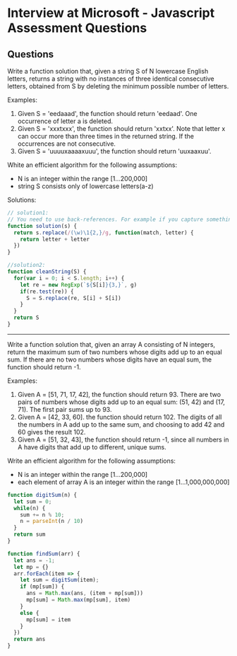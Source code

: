 # Interview at Microsoft - Javascript Assessment Questions

## Questions

Write a function solution that, given a string S of N lowercase English letters, returns a string with no instances of three identical consecutive letters, obtained from S by deleting the minimum possible number of letters.

Examples:

1. Given S = 'eedaaad', the function should return 'eedaad'. One occurrence of letter a is deleted.
2. Given S = 'xxxtxxx', the function should return 'xxtxx'. Note that letter x can occur more than three times in the returned string. If the occurrences are not consecutive.
3. Given S = 'uuuuxaaaaxuuu', the function should return 'uuxaaxuu'.

White an efficient algorithm for the following assumptions:

- N is an integer within the range [1...200,000]
- string S consists only of lowercase letters(a-z)

Solutions:

```javascript
// solution1:
// You need to use back-references. For example if you capture something with () you can refer back to that same match with \1. If you capture two things, then the first is \1 and the 2nd is \2 and so on. Here's an example of what I mean
function solution(s) {
  return s.replace(/(\w)\1{2,}/g, function(match, letter) {
    return letter + letter
  })
}

//solution2:
function cleanString(S) {
  for(var i = 0; i < S.length; i++) {
    let re = new RegExp(`${S[i]}{3,}`, g)
    if(re.test(re)) {
      S = S.replace(re, S[i] + S[i])
    }
  }
  return S
}
```

----

Write a function solution that, given an array A consisting of N integers, return the maximum sum of two numbers whose digits add up to an equal sum. If there are no two numbers whose digits have an equal sum, the function should return -1.

Examples:

1. Given A = [51, 71, 17, 42], the function should return 93. There are two pairs of numbers whose digits add up to an equal sum: (51, 42) and (17, 71). The first pair sums up to 93.
2. Given A = [42, 33, 60]. the function should return 102. The digits of all the numbers in A add up to the same sum, and choosing to add 42 and 60 gives the result 102.
3. Given A = [51, 32, 43], the function should return -1, since all numbers in A have digits that add up to different, unique sums.

Write an efficient algorithm for the following assumptions:

- N is an integer within the range [1...200,000]
- each element of array A is an integer within the range [1...1,000,000,000]

```javascript
function digitSum(n) {
  let sum = 0;
  while(n) {
    sum += n % 10;
    n = parseInt(n / 10)
  }
  return sum
}

function findSum(arr) {
  let ans = -1;
  let mp = {}
  arr.forEach(item => {
    let sum = digitSum(item);
    if (mp[sum]) {
      ans = Math.max(ans, (item + mp[sum]))
      mp[sum] = Math.max(mp[sum], item)
    }
    else {
      mp[sum] = item
    }
  })
  return ans
}
```
